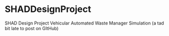 # SHADDesignProject
SHAD Design Project Vehicular Automated Waste Manager Simulation (a tad bit late to post on GItHub)

